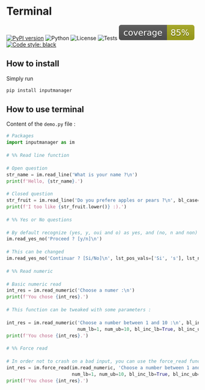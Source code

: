 # Terminal

[![PyPI version](https://badge.fury.io/py/inputmanager.svg)](https://badge.fury.io/py/inputmanager)
![Python](https://img.shields.io/pypi/pyversions/inputmanager)
![License](https://img.shields.io/pypi/l/inputmanager)
![Tests](https://github.com/tristanmsct/Terminal/actions/workflows/tests.yml/badge.svg)
![Coverage](https://raw.githubusercontent.com/tristanmsct/Terminal/master/coverage.svg)
[![Code style: black](https://img.shields.io/badge/code%20style-black-000000.svg)](https://github.com/psf/black)

## How to install

Simply run
```bash
pip install inputmanager
```

## How to use terminal

Content of the `demo.py` file :

```Python
# Packages
import inputmanager as im

# %% Read line function

# Open question
str_name = im.read_line('What is your name ?\n')
print(f'Hello, {str_name}.')

# Closed question
str_fruit = im.read_line('Do you prefere apples or pears ?\n', bl_case=False, lst_values=['Apples', 'Pears'])
print(f'I too like {str_fruit.lower()} :).')

# %% Yes or No questions

# By default recognize (yes, y, oui and o) as yes, and (no, n and non) as no.
im.read_yes_no('Proceed ? [y/n]\n')

# This can be changed
im.read_yes_no('Continuar ? [Si/No]\n', lst_pos_vals=['Si', 's'], lst_neg_vals=['No', 'n'])

# %% Read numeric

# Basic numeric read
int_res = im.read_numeric('Choose a numer :\n')
print(f'You chose {int_res}.')

# This function can be tweaked with some parameters :

int_res = im.read_numeric('Choose a number between 1 and 10 :\n', bl_int=True,
                          num_lb=1, num_ub=10, bl_inc_lb=True, bl_inc_ub=True)
print(f'You chose {int_res}.')

# %% Force read

# In order not to crash on a bad input, you can use the force_read function
int_res = im.force_read(im.read_numeric, 'Choose a number between 1 and 10 :\n', bl_int=True,
                        num_lb=1, num_ub=10, bl_inc_lb=True, bl_inc_ub=True)
print(f'You chose {int_res}.')
```
